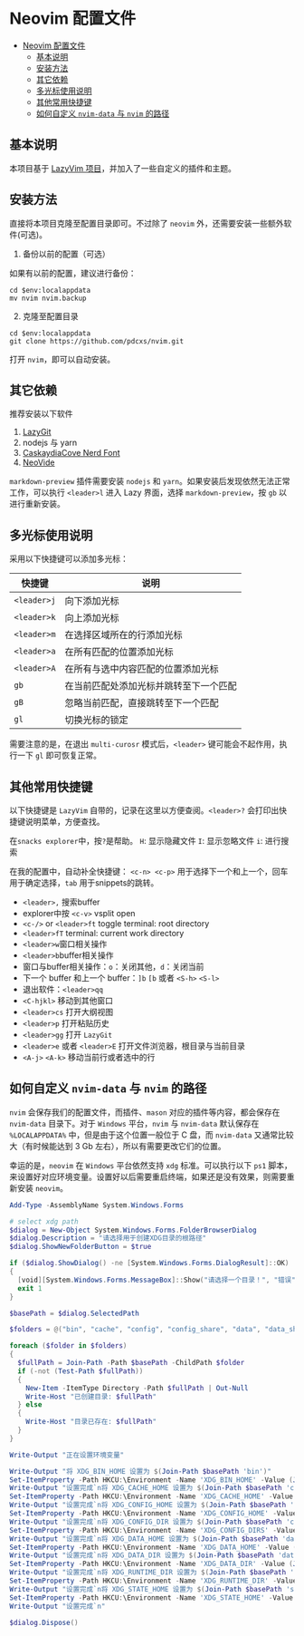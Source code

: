 # Neovim 配置文件

<!--toc:start-->

- [Neovim 配置文件](#neovim-配置文件)
  - [基本说明](#基本说明)
  - [安装方法](#安装方法)
  - [其它依赖](#其它依赖)
  - [多光标使用说明](#多光标使用说明)
  - [其他常用快捷键](#其他常用快捷键)
  - [如何自定义 `nvim-data` 与 `nvim` 的路径](#如何自定义-nvim-data-与-nvim-的路径)
  <!--toc:end-->

## 基本说明

本项目基于 [LazyVim 项目](https://github.com/LazyVim/LazyVim)，并加入了一些自定义的插件和主题。

## 安装方法

直接将本项目克隆至配置目录即可。不过除了 `neovim` 外，还需要安装一些额外软件(可选)。

1. 备份以前的配置（可选）

如果有以前的配置，建议进行备份：

```pwsh
cd $env:localappdata
mv nvim nvim.backup
```

2. 克隆至配置目录

```pwsh
cd $env:localappdata
git clone https://github.com/pdcxs/nvim.git
```

打开 `nvim`，即可以自动安装。

## 其它依赖

推荐安装以下软件

1. [LazyGit](https://github.com/jesseduffield/lazygit)
2. nodejs 与 yarn
3. [CaskaydiaCove Nerd Font](https://www.nerdfonts.com/font-downloads)
4. [NeoVide](https://neovide.dev/)

`markdown-preview` 插件需要安装 `nodejs` 和 `yarn`。如果安装后发现依然无法正常工作，可以执行 `<leader>l` 进入 Lazy 界面，选择 `markdown-preview`，按 `gb` 以进行重新安装。

## 多光标使用说明

采用以下快捷键可以添加多光标：

| 快捷键      | 说明                                   |
| ----------- | -------------------------------------- |
| `<leader>j` | 向下添加光标                           |
| `<leader>k` | 向上添加光标                           |
| `<leader>m` | 在选择区域所在的行添加光标             |
| `<leader>a` | 在所有匹配的位置添加光标               |
| `<leader>A` | 在所有与选中内容匹配的位置添加光标     |
| `gb`        | 在当前匹配处添加光标并跳转至下一个匹配 |
| `gB`        | 忽略当前匹配，直接跳转至下一个匹配     |
| `gl`        | 切换光标的锁定                         |

需要注意的是，在退出 `multi-curosr` 模式后，`<leader>` 键可能会不起作用，执行一下 `gl` 即可恢复正常。

## 其他常用快捷键

以下快捷键是 `LazyVim` 自带的，记录在这里以方便查阅。`<leader>?` 会打印出快捷键说明菜单，方便查找。

在`snacks explorer`中，按`?`是帮助。
`H`: 显示隐藏文件
`I`: 显示忽略文件
`i`: 进行搜索

在我的配置中，自动补全快捷键：
`<c-n> <c-p>` 用于选择下一个和上一个，回车用于确定选择，`tab` 用于snippets的跳转。

- `<leader>,` 搜索buffer
- explorer中按 `<c-v>` vsplit open
- `<c-/>` or `<leader>ft` toggle terminal: root directory
- `<leader>fT` terminal: current work directory
- `<leader>w`窗口相关操作
- `<leader>b`buffer相关操作
- 窗口与buffer相关操作：`o`：关闭其他，`d`：关闭当前
- 下一个 buffer 和上一个 buffer：`]b` `[b` 或者 `<S-h>` `<S-l>`
- 退出软件：`<leader>qq`
- `<C-hjkl>` 移动到其他窗口
- `<leader>cs` 打开大纲视图
- `<leader>p` 打开粘贴历史
- `<leader>gg` 打开 `LazyGit`
- `<leader>e` 或者 `<leader>E` 打开文件浏览器，根目录与当前目录
- `<A-j>` `<A-k>` 移动当前行或者选中的行

## 如何自定义 `nvim-data` 与 `nvim` 的路径

`nvim` 会保存我们的配置文件，而插件、`mason` 对应的插件等内容，都会保存在 `nvim-data` 目录下。对于 `Windows` 平台，`nvim` 与 `nvim-data` 默认保存在 `%LOCALAPPDATA%` 中，但是由于这个位置一般位于 C 盘，而 `nvim-data` 又通常比较大（有时候能达到 3 Gb 左右），所以有需要更改它们的位置。

幸运的是，`neovim` 在 `Windows` 平台依然支持 `xdg` 标准。可以执行以下 `ps1` 脚本，来设置好对应环境变量。设置好以后需要重启终端，如果还是没有效果，则需要重新安装 `neovim`。

```powershell
Add-Type -AssemblyName System.Windows.Forms

# select xdg path
$dialog = New-Object System.Windows.Forms.FolderBrowserDialog
$dialog.Description = "请选择用于创建XDG目录的根路径"
$dialog.ShowNewFolderButton = $true

if ($dialog.ShowDialog() -ne [System.Windows.Forms.DialogResult]::OK)
{
  [void][System.Windows.Forms.MessageBox]::Show("请选择一个目录！", "错误", "OK", "Error")
  exit 1
}

$basePath = $dialog.SelectedPath

$folders = @("bin", "cache", "config", "config_share", "data", "data_share", "runtime", "state")

foreach ($folder in $folders)
{
  $fullPath = Join-Path -Path $basePath -ChildPath $folder
  if (-not (Test-Path $fullPath))
  {
    New-Item -ItemType Directory -Path $fullPath | Out-Null
    Write-Host "已创建目录: $fullPath"
  } else
  {
    Write-Host "目录已存在: $fullPath"
  }
}

Write-Output "正在设置环境变量"

Write-Output "将 XDG_BIN_HOME 设置为 $(Join-Path $basePath 'bin')"
Set-ItemProperty -Path HKCU:\Environment -Name 'XDG_BIN_HOME' -Value (Join-Path $basePath 'bin')
Write-Output "设置完成`n将 XDG_CACHE_HOME 设置为 $(Join-Path $basePath 'cache')"
Set-ItemProperty -Path HKCU:\Environment -Name 'XDG_CACHE_HOME' -Value (Join-Path $basePath 'cache')
Write-Output "设置完成`n将 XDG_CONFIG_HOME 设置为 $(Join-Path $basePath 'config')"
Set-ItemProperty -Path HKCU:\Environment -Name 'XDG_CONFIG_HOME' -Value (Join-Path $basePath 'config')
Write-Output "设置完成`n将 XDG_CONFIG_DIR 设置为 $(Join-Path $basePath 'config_share')"
Set-ItemProperty -Path HKCU:\Environment -Name 'XDG_CONFIG_DIRS' -Value (Join-Path $basePath 'config_share')
Write-Output "设置完成`n将 XDG_DATA_HOME 设置为 $(Join-Path $basePath 'data')"
Set-ItemProperty -Path HKCU:\Environment -Name 'XDG_DATA_HOME' -Value (Join-Path $basePath 'data')
Write-Output "设置完成`n将 XDG_DATA_DIR 设置为 $(Join-Path $basePath 'data_share')"
Set-ItemProperty -Path HKCU:\Environment -Name 'XDG_DATA_DIR' -Value (Join-Path $basePath 'data_share')
Write-Output "设置完成`n将 XDG_RUNTIME_DIR 设置为 $(Join-Path $basePath 'runtime')"
Set-ItemProperty -Path HKCU:\Environment -Name 'XDG_RUNTIME_DIR' -Value (Join-Path $basePath 'runtime')
Write-Output "设置完成`n将 XDG_STATE_HOME 设置为 $(Join-Path $basePath 'state')"
Set-ItemProperty -Path HKCU:\Environment -Name 'XDG_STATE_HOME' -Value (Join-Path $basePath 'state')
Write-Output "设置完成`n"

$dialog.Dispose()
```
